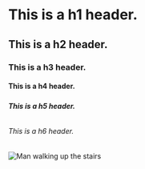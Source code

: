 # <h1> This is a h1 header.
## <h2> This is a h2 header.
### <h3> This is a h3 header.
#### <h4> This is a h4 header.
##### <h5> This is a h5 header.
###### <h6> This is a h6 header.
  
  ![Man walking up the stairs](https://images.unsplash.com/photo-1679835568494-e2a6299590f2?ixlib=rb-4.0.3&ixid=MnwxMjA3fDB8MHx0b3BpYy1mZWVkfDE4fHhIeFlUTUhMZ09jfHxlbnwwfHx8fA%3D%3D&auto=format&fit=crop&w=500&q=60)
